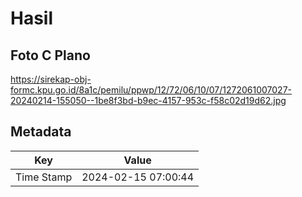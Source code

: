 # Hasil

## Foto C Plano

https://sirekap-obj-formc.kpu.go.id/8a1c/pemilu/ppwp/12/72/06/10/07/1272061007027-20240214-155050--1be8f3bd-b9ec-4157-953c-f58c02d19d62.jpg


## Metadata

| Key        | Value               |
| ---------- | ------------------- |
| Time Stamp | 2024-02-15 07:00:44 |



